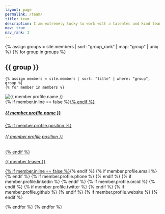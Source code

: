 ```yaml
---
layout: page
permalink: /team/
title: team
description: I am extremely lucky to work with a talented and kind team of postdocs, PhD and MSc students! 
nav: true
nav_rank: 2
---
```


{% assign groups = site.members | sort: "group_rank" | map: "group" | uniq %}
{% for group in groups %}
<br>
## {{ group }}

    {% assign members = site.members | sort: "title" | where: "group", group %}
    {% for member in members %}
<p>
    <div class="card {% if member.inline == false %}hoverable{% endif %}">
        <div class="row no-gutters">
            <div class="col-sm-4 col-md-3">
                <img src="{{ '/assets/img/' | append: member.profile.image | relative_url }}" class="card-img img-fluid" alt="{{ member.profile.name }}" />
            </div>
            <div class="team col-sm-8 col-md-9">
                <div class="card-body">
                    {% if member.inline == false %}<a href="{{ member.url | relative_url }}">{% endif %}
                    <h5 class="card-title">{{ member.profile.name }}</h5>
                    {% if member.profile.position %}<h6 class="card-subtitle mb-2 text-muted">{{ member.profile.position }}</h6>{% endif %}
                    <p class="card-text">
                        {{ member.teaser }}
                    </p>
                    {% if member.inline == false %}</a>{% endif %}
                    {% if member.profile.email %}
                        <a href="mailto:{{ member.profile.email }}" class="card-link"><i class="fas fa-envelope"></i></a>
                    {% endif %}
                    {% if member.profile.phone %}
                        <a href="tel:{{ member.profile.phone }}" class="card-link"><i class="fas fa-phone"></i></a>
                    {% endif %}
                    {% if member.profile.linkedin %}
                        <a href="https://linkedin.com/in/{{ member.profile.linkedin }}/" class="card-link" target="_blank"><i class="fab fa-linkedin"></i></a>
                    {% endif %}
                    {% if member.profile.orcid %}
                        <a href="https://orcid.org/{{ member.profile.orcid }}" class="card-link" target="_blank"><i class="fab fa-orcid"></i></a>
                    {% endif %}
                    {% if member.profile.twitter %}
                        <a href="https://twitter.com/{{ member.profile.twitter }}" class="card-link" target="_blank"><i class="fab fa-twitter"></i></a>
                    {% endif %}
                    {% if member.profile.github %}
                        <a href="https://github.com/{{ member.profile.github }}" class="card-link" target="_blank"><i class="fab fa-github"></i></a>
                    {% endif %}
                    {% if member.profile.website %}
                        <a href="{{ member.profile.website }}" class="card-link" target="_blank"><i class="fas fa-globe"></i></a>
                    {% endif %}
                </div>
            </div>
        </div>
    </div>
</p>
    {% endfor %}
{% endfor %}
